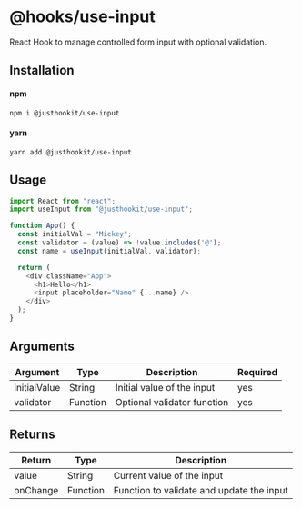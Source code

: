 # @hooks/use-input
React Hook to manage controlled form input with optional validation.

## Installation

#### npm
`npm i @justhookit/use-input`

#### yarn
`yarn add @justhookit/use-input`

## Usage
```js
import React from "react";
import useInput from "@justhookit/use-input";

function App() {
  const initialVal = "Mickey";
  const validator = (value) => !value.includes('@');
  const name = useInput(initialVal, validator);

  return (
    <div className="App">
      <h1>Hello</h1>
      <input placeholder="Name" {...name} />
    </div>
  );
}
```

## Arguments
| Argument     | Type     | Description                 | Required |
|--------------|----------|-----------------------------|----------|
| initialValue | String   | Initial value of the input  | yes      |
| validator    | Function | Optional validator function | yes      |

## Returns
| Return   | Type     | Description                               |
|----------|----------|-------------------------------------------|
| value    | String   | Current value of the input                |
| onChange | Function | Function to validate and update the input |
